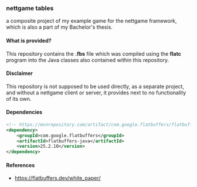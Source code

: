 ### nettgame tables

a composite project of my example game for the nettgame framework, which is also a part of my Bachelor's thesis.

#### What is provided?

This repository contains the **.fbs** file which was compiled using
the **flatc** program into the Java classes also contained within this repository.

#### Disclaimer

This repository is not supposed to be used directly, as a separate project, and without
a nettgame client or server, it provides next to no functionality of its own.

#### Dependencies

```xml
<!-- https://mvnrepository.com/artifact/com.google.flatbuffers/flatbuffers-java -->
<dependency>
    <groupId>com.google.flatbuffers</groupId>
    <artifactId>flatbuffers-java</artifactId>
    <version>25.2.10</version>
</dependency>
```

#### References

 - https://flatbuffers.dev/white_paper/
